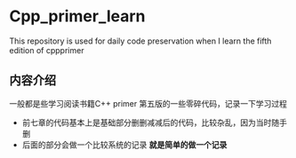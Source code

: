 # Cpp_primer_learn
This repository is used for daily code preservation when I learn the fifth edition of cppprimer 
## 内容介绍
  一般都是些学习阅读书籍C++ primer 第五版的一些零碎代码，记录一下学习过程
- 前七章的代码基本上是基础部分删删减减后的代码，比较杂乱，因为当时随手删
- 后面的部分会做一个比较系统的记录
**就是简单的做一个记录**
